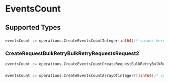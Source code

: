 # EventsCount


## Supported Types

### 

```go
eventsCount := operations.CreateEventsCountInteger(int64{/* values here */})
```

### CreateRequestBulkRetryBulkRetryRequestsRequest2

```go
eventsCount := operations.CreateEventsCountCreateRequestBulkRetryBulkRetryRequestsRequest2(operations.CreateRequestBulkRetryBulkRetryRequestsRequest2{/* values here */})
```

### 

```go
eventsCount := operations.CreateEventsCountArrayOfinteger([]int64{/* values here */})
```

